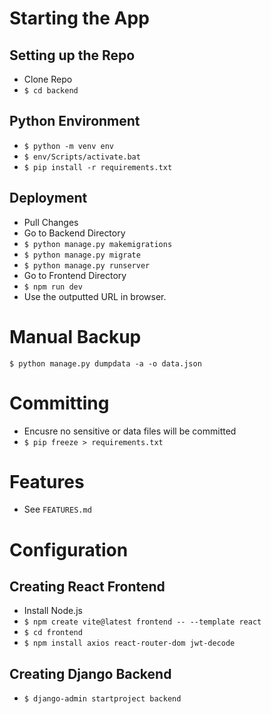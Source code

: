 # Starting the App
## Setting up the Repo
* Clone Repo
* `$ cd backend`
  
## Python Environment
* `$ python -m venv env`
* `$ env/Scripts/activate.bat`
* `$ pip install -r requirements.txt`

## Deployment
* Pull Changes
* Go to Backend Directory
* `$ python manage.py makemigrations`
* `$ python manage.py migrate`
* `$ python manage.py runserver`
* Go to Frontend Directory
* `$ npm run dev`
* Use the outputted URL in browser.

# Manual Backup
`$ python manage.py dumpdata -a -o data.json`

# Committing
* Encusre no sensitive or data files will be committed
* `$ pip freeze > requirements.txt`

# Features
* See `FEATURES.md`

# Configuration
## Creating React Frontend
* Install Node.js
* `$ npm create vite@latest frontend -- --template react`
* `$ cd frontend`
* `$ npm install axios react-router-dom jwt-decode`

## Creating Django Backend
* `$ django-admin startproject backend`
